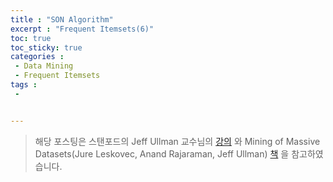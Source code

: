 ```yaml
---
title : "SON Algorithm"
excerpt : "Frequent Itemsets(6)"
toc: true
toc_sticky: true
categories :	
 - Data Mining
 - Frequent Itemsets
tags :
 - 


---
```


> 해당 포스팅은 스탠포드의 Jeff Ullman 교수님의 [강의](https://www.youtube.com/playlist?list=PLLssT5z_DsK9JDLcT8T62VtzwyW9LNepV&app=desktop) 와 Mining of Massive Datasets(Jure Leskovec, Anand Rajaraman, Jeff Ullman) [책](http://www.mmds.org/) 을 참고하였습니다.

